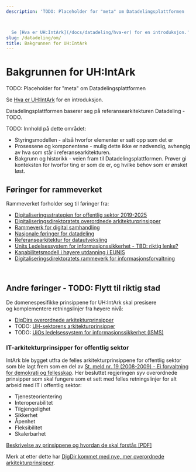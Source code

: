 ```yaml
---
description: 'TODO: Placeholder for "meta" om Datadelingsplattformen



  Se [Hva er UH:IntArk](/docs/datadeling/hva-er) for en introduksjon.'
slug: /datadeling/om/
title: Bakgrunnen for UH:IntArk
---
```


# Bakgrunnen for UH:IntArk

TODO: Placeholder for "meta" om Datadelingsplattformen


Se [Hva er UH:IntArk](/docs/datadeling/hva-er) for en introduksjon.

Datadelingsplattformen baserer seg på referansearkitekturen Datadeling - TODO.


TODO: Innhold på dette området:


* Styringsmodellen - altså hvorfor elementer er satt opp som det er
* Prosessene og komponentene - mulig dette ikke er nødvendig, avhengig av hva som står i referansearkitekturen.
* Bakgrunn og historikk - veien fram til Datadelingsplattformen. Prøver gi konteksten for hvorfor ting er som de er, og hvilke behov som er ønsket løst.


## Føringer for rammeverket


Rammeverket forholder seg til føringer fra:


* [Digitaliseringsstrategien for offentlig sektor 2019-2025](https://www.regjeringen.no/no/dokumenter/en-digital-offentlig-sektor/id2653874/)
* [Digitaliseringsdirektoratets overordnede arkitekturprinsipper](https://www.digdir.no/digitalisering-og-samordning/overordnede-arkitekturprinsipper/1065)
* [Rammeverk for digital samhandling](https://www.digdir.no/nasjonal-arkitektur/rammeverk-digital-samhandling/2148)
* [Nasjonale føringer for datadeling](https://doc.difi.no/nasjonal-arkitektur/nab_arkitekturlandskap_segmentarkitektur_datadeling/)
* [Referansearkitektur for datautveksling](https://doc.difi.no/nasjonal-arkitektur/nab_referanse_arkitekturer_datautveksling/)
* [Units Ledelsessystem for informasjonssikkerhet - TBD: riktig lenke?](https://www.unit.no/en/node/694)
* [Kapabilitetsmodell i høyere utdanning i EUNIS](https://app.powerbi.com/view?r=eyJrIjoiMThhNjkzNmItOGQ4NC00MDkzLWI3MDQtNzY0ZjA1MjQ5MzViIiwidCI6ImFlMWE3NzI0LTQwNDEtNDQ2Mi1hNmRjLTUzOGNiMTk5NzA3ZSIsImMiOjh9)
* [Digitaliseringsdirektoratets rammeverk for informasjonsforvaltning](https://www.digdir.no/informasjonsforvaltning/informasjonsforvaltning/2113)


 


## Andre føringer - TODO: Flytt til riktig stad


De domenespesifikke prinsippene for UH:IntArk skal presisere og komplementere retningslinjer fra høyere nivå:


* [DigDirs overordnede arkitekturprinsipper](https://www.digdir.no/digitalisering-og-samordning/overordnede-arkitekturprinsipper/1065)
* TODO: [UH-sektorens arkitekturprinsipper](https://www.uninett.no/arkitektur)
* TODO: [UiOs ledelsessystem for informasjonssikkerhet (ISMS)](https://www.uio.no/tjenester/it/sikkerhet/lsis/)


### IT-arkitekturprinsipper for offentlig sektor


IntArk ble bygget utfra de felles arkitekturprinsippene for offentlig sektor som ble lagt frem som en del av [St. meld nr. 19 (2008-2009) - Ei forvaltning for demokrati og fellesskap](https://www.regjeringen.no/nb/dokumenter/stmeld-nr-19-2008-2009-/id552811/). Her besluttet regjeringen syv overordnede prinsipper som skal fungere som et sett med felles retningslinjer for alt arbeid med IT i offentlig sektor:


* Tjenesteorientering
* Interoperabilitet
* Tilgjengelighet
* Sikkerhet
* Åpenhet
* Fleksibilitet
* Skalerbarhet


[Beskrivelse av prinsippene og hvordan de skal forstås [PDF]](http://www.difi.no/sites/difino/files/arkitekturprinsipper-2.1.pdf)


Merk at etter dette har [DigDir kommet med nye, mer overordnede arkitekturprinsipper](https://www.digdir.no/digitalisering-og-samordning/overordnede-arkitekturprinsipper/1065).